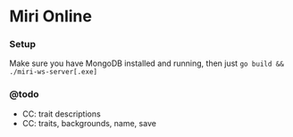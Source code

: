 # Miri Online

### Setup
Make sure you have MongoDB installed and running, then just `go build && ./miri-ws-server[.exe]`

### @todo
- CC: trait descriptions
- CC: traits, backgrounds, name, save
